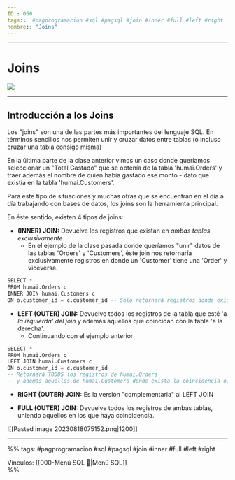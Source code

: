 ```yaml
---
ID:: 060
tags::  #pagprogramacion #sql #pagsql #join #inner #full #left #right 
nombre:: "Joins"
---
```


___
# Joins  
![](https://youtu.be/md5qdEsRkXo?t=1462)

___
## Introducción a los Joins

Los "joins" son una de las partes más importantes del lenguaje SQL. En términos sencillos nos permiten unir y cruzar datos entre tablas (o incluso cruzar una tabla consigo misma)

En la última parte de la clase anterior vimos un caso donde queríamos seleccionar un "Total Gastado" que se obtenía de la tabla 'humai.Orders' y traer además el nombre de quien había gastado ese monto - dato que existía en la tabla 'humai.Customers'.

Para este tipo de situaciones y muchas otras que se encuentran en el día a día trabajando con bases de datos, los joins son la herramienta principal.

En éste sentido, existen 4 tipos de joins:

- **(INNER) JOIN:** Devuelve los registros que existan en _ambas tablas exclusivamente_.
    - En el ejemplo de la clase pasada donde queríamos "unir" datos de las tablas 'Orders' y 'Customers', éste join nos retornaría exclusivamente registros en donde un 'Customer' tiene una 'Order' y viceversa.
```sql
SELECT *
FROM humai.Orders o
INNER JOIN humai.Customers c
ON o.customer_id = c.customer_id -- Solo retornará registros donde exista la coincidencia o.customer_id = c.customer_id 
```

- **LEFT (OUTER) JOIN:** Devuelve todos los registros de la tabla que esté 'a _la izquierda' del join_ y además aquellos que coincidan con la tabla 'a la derecha'.
    - Continuando con el ejemplo anterior

```sql
SELECT *
FROM humai.Orders o
LEFT JOIN humai.Customers c
ON o.customer_id = c.customer_id 
-- Retornará TODOS los registros de humai.Orders 
-- y además aquellos de humai.Customers donde exista la coincidencia o.customer_id = c.customer_id 
```

- **RIGHT (OUTER) JOIN:** Es la versión "complementaria" al LEFT JOIN  
      
- **FULL (OUTER) JOIN:** Devuelve todos los registros de ambas tablas, uniendo aquellos en los que haya coincidencia.

![[Pasted image 20230818075152.png|1200]]

___
%%
tags: #pagprogramacion #sql #pagsql #join #inner #full #left #right 

Vínculos:  [[000-Menú SQL 📃|Menú SQL]]   
%%